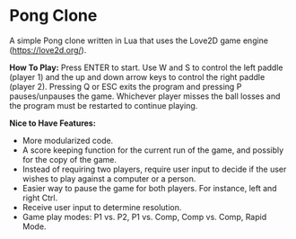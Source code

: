 Pong Clone
=================

A simple Pong clone written in Lua that uses the Love2D game engine (https://love2d.org/).

**How To Play:**
Press ENTER to start. Use W and S to control the left paddle (player 1) and the up and down arrow keys to control the right paddle (player 2). Pressing Q or ESC exits the program and pressing P pauses/unpauses the game. Whichever player misses the ball losses and the program must be restarted to continue playing. 

**Nice to Have Features:**

* More modularized code.
* A score keeping function for the current run of the game, and possibly for the copy of the game.
* Instead of requiring two players, require user input to decide if the user wishes to play against a computer or a person.
* Easier way to pause the game for both players. For instance, left and right Ctrl.
* Receive user input to determine resolution.
* Game play modes: P1 vs. P2, P1 vs. Comp, Comp vs. Comp, Rapid Mode.
